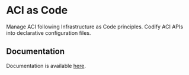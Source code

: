 # ACI as Code

Manage ACI following Infrastructure as Code principles. Codify ACI APIs into declarative configuration files.

## Documentation

Documentation is available [here](https://aac.cisco.com).
